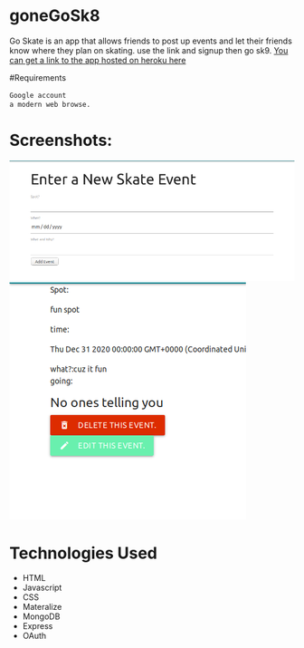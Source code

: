 # goneGoSk8

Go Skate is an app that allows friends to post up events and let their friends know where they plan on skating.
use the link and signup then go sk9.
[You can get a link to the app hosted on heroku here](https://gosk9.herokuapp.com)

#Requirements

    Google account
    a modern web browse.

# Screenshots:

![make new event](public/images/newEventSH.png "event form")
![edit and delete](public/images/del_edit.png "Delete and Edit Events")

# Technologies Used
* HTML
* Javascript
* CSS
* Materalize
* MongoDB
* Express
* OAuth


